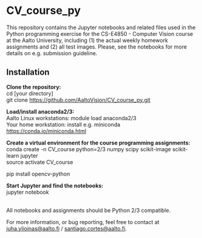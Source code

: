 
# CV_course_py

This repository contains the Jupyter notebooks and related files used in the Python programming exercise for the CS-E4850 - Computer Vision course at the Aalto University, including (1) the actual weekly homework assignments and (2) all test images. Please, see the notebooks for more details on e.g. submission guideline.

## Installation

<b>Clone the repository:</b><br/>
cd [your directory]<br/>
git clone https://github.com/AaltoVision/CV_course_py.git<br/>

<b>Load/install anaconda2/3:</b><br/>
Aalto Linux workstations: module load anaconda2/3<br/>
Your home workstation: install e.g. miniconda https://conda.io/miniconda.html<br/>

<b>Create a virtual environment for the course programming assignments:</b><br/>
conda create -n CV_course python=2/3 numpy scipy scikit-image scikit-learn jupyter<br/>
source activate CV_course<br/>

pip install opencv-python<br/>

<b>Start Jupyter and find the notebooks:</b><br/>
jupyter notebook<br/><br/>

All notebooks and assignments should be Python 2/3 compatible.



For more information, or bug reporting, feel free to contact at juha.ylioinas@aalto.fi / santiago.cortes@aalto.fi.

